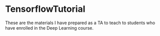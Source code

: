 # TensorflowTutorial
These are the materials I have prepared as a TA to teach to students who have enrolled in the Deep Learning course. 
